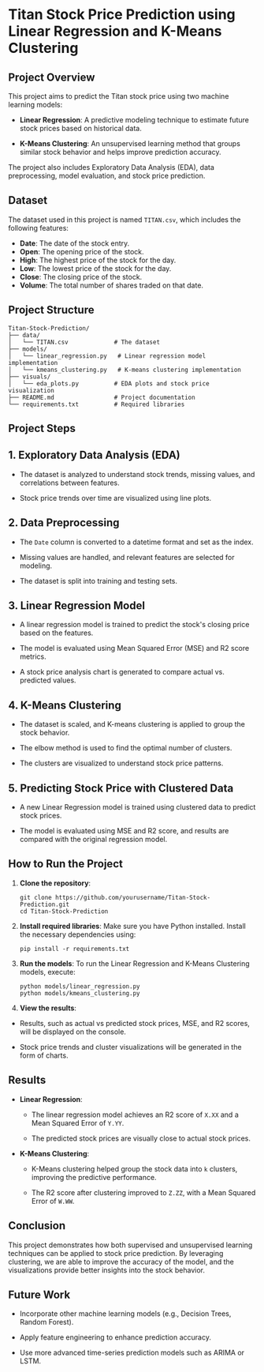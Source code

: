# Titan Stock Price Prediction using Linear Regression and K-Means Clustering

## Project Overview

This project aims to predict the Titan stock price using two machine learning models:

- **Linear Regression**: A predictive modeling technique to estimate future stock prices based on historical data.

- **K-Means Clustering**: An unsupervised learning method that groups similar stock behavior and helps improve prediction accuracy.

The project also includes Exploratory Data Analysis (EDA), data preprocessing, model evaluation, and stock price prediction.

## Dataset

The dataset used in this project is named `TITAN.csv`, which includes the following features:
- **Date**: The date of the stock entry.
- **Open**: The opening price of the stock.
- **High**: The highest price of the stock for the day.
- **Low**: The lowest price of the stock for the day.
- **Close**: The closing price of the stock.
- **Volume**: The total number of shares traded on that date.

## Project Structure

```
Titan-Stock-Prediction/
├── data/
│   └── TITAN.csv             # The dataset
├── models/
│   └── linear_regression.py   # Linear regression model implementation
│   └── kmeans_clustering.py   # K-means clustering implementation
├── visuals/
│   └── eda_plots.py          # EDA plots and stock price visualization
├── README.md                 # Project documentation
└── requirements.txt          # Required libraries
```

## Project Steps

## 1. Exploratory Data Analysis (EDA)

- The dataset is analyzed to understand stock trends, missing values, and correlations between features.

- Stock price trends over time are visualized using line plots.

## 2. Data Preprocessing

- The ```Date``` column is converted to a datetime format and set as the index.

- Missing values are handled, and relevant features are selected for modeling.

- The dataset is split into training and testing sets.

## 3. Linear Regression Model

- A linear regression model is trained to predict the stock's closing price based on the features.

- The model is evaluated using Mean Squared Error (MSE) and R2 score metrics.

- A stock price analysis chart is generated to compare actual vs. predicted values.

## 4. K-Means Clustering

- The dataset is scaled, and K-means clustering is applied to group the stock behavior.

- The elbow method is used to find the optimal number of clusters.

- The clusters are visualized to understand stock price patterns.

## 5. Predicting Stock Price with Clustered Data

- A new Linear Regression model is trained using clustered data to predict stock prices.

- The model is evaluated using MSE and R2 score, and results are compared with the original regression model.

## How to Run the Project

1. **Clone the repository**:

   ```
   git clone https://github.com/yourusername/Titan-Stock-Prediction.git
   cd Titan-Stock-Prediction
   ```

2. **Install required libraries**: Make sure you have Python installed. Install the necessary dependencies using:

   ```
   pip install -r requirements.txt
   ```

3. **Run the models**: To run the Linear Regression and K-Means Clustering models, execute:

    ```
    python models/linear_regression.py
    python models/kmeans_clustering.py
    ```

4. **View the results**:

 - Results, such as actual vs predicted stock prices, MSE, and R2 scores, will be displayed on the console.

- Stock price trends and cluster visualizations will be generated in the form of charts.

## Results

- **Linear Regression**:

  - The linear regression model achieves an R2 score of ```X.XX``` and a Mean Squared Error of ```Y.YY```.

  - The predicted stock prices are visually close to actual stock prices.

- **K-Means Clustering**:

  - K-Means clustering helped group the stock data into ```k``` clusters, improving the predictive performance.

  - The R2 score after clustering improved to ```Z.ZZ```, with a Mean Squared Error of ```W.WW```.

## Conclusion

This project demonstrates how both supervised and unsupervised learning techniques can be applied to stock price prediction. By leveraging clustering, we are able to improve the accuracy of the model, and the visualizations provide better insights into the stock behavior.

## Future Work

- Incorporate other machine learning models (e.g., Decision Trees, Random Forest).

- Apply feature engineering to enhance prediction accuracy.

- Use more advanced time-series prediction models such as ARIMA or LSTM.
